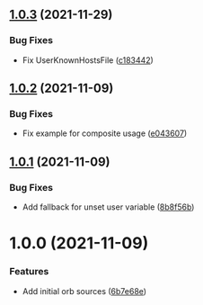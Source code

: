 ## [1.0.3](https://github.com/trustedshops-public/circleci-orb-ssh-jumphost/compare/1.0.2...1.0.3) (2021-11-29)


### Bug Fixes

* Fix UserKnownHostsFile ([c183442](https://github.com/trustedshops-public/circleci-orb-ssh-jumphost/commit/c183442970fae6d48df2526ff135449609ed16da))

## [1.0.2](https://github.com/trustedshops-public/circleci-orb-ssh-jumphost/compare/1.0.1...1.0.2) (2021-11-09)


### Bug Fixes

* Fix example for composite usage ([e043607](https://github.com/trustedshops-public/circleci-orb-ssh-jumphost/commit/e043607d1a9640b1a20da1e363cb26436489c1c6))

## [1.0.1](https://github.com/trustedshops-public/circleci-orb-ssh-jumphost/compare/1.0.0...1.0.1) (2021-11-09)


### Bug Fixes

* Add fallback for unset user variable ([8b8f56b](https://github.com/trustedshops-public/circleci-orb-ssh-jumphost/commit/8b8f56b1cf4d976b24c6d06b9b240aa0191d5452))

# 1.0.0 (2021-11-09)


### Features

* Add initial orb sources ([6b7e68e](https://github.com/trustedshops-public/circleci-orb-ssh-jumphost/commit/6b7e68e0c3690070ba5f49353cf979560f72198f))
